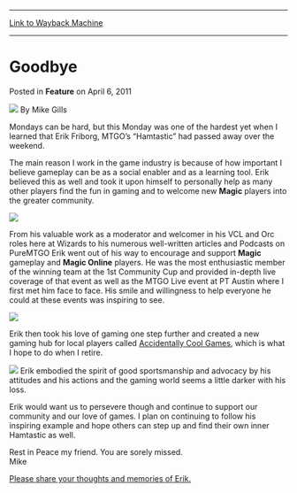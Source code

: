 
---
[Link to Wayback Machine](https://web.archive.org/web/20220526220343/https://magic.wizards.com/en/articles/archive/feature/goodbye-2011-04-06)

[_metadata_:author]:- "Mike Gills"
[_metadata_:description]:- "Mondays can be hard, but this Monday was one of the hardest yet when I learned that Erik Friborg, MTGO’s “Hamtastic” had passed away over the weekend. The main reason I work in the game industry is because of how important I believe gameplay can be as a social enabler and as a learning tool. Erik believed this as well and took it upon himself to personally help as many other"
[_metadata_:generator]:- "Drupal 7 (http://drupal.org)"
[_metadata_:node]:- "687276"
[_metadata_:publish_date]:- "2011-04-06"
[_metadata_:source]:- "div-main-content"
[_metadata_:title]:- "Goodbye"
[_metadata_:wayback_capture_timestamp]:- "2022-05-26 22:03:43"
[_metadata_:wayback_raw_url]:- "https://web.archive.org/web/20220526220343id_/https://magic.wizards.com/en/articles/archive/feature/goodbye-2011-04-06"
[_metadata_:wayback_url]:- "https://magic.wizards.com/en/articles/archive/feature/goodbye-2011-04-06"
---


Goodbye
=======



 Posted in **Feature**
 on April 6, 2011 






![](https://media.magic.wizards.com/styles/auth_small/public/generic-avatar-150_352.png)
By Mike Gills











Mondays can be hard, but this Monday was one of the hardest yet when I learned that Erik Friborg, MTGO’s “Hamtastic” had passed away over the weekend. 

The main reason I work in the game industry is because of how important I believe gameplay can be as a social enabler and as a learning tool. Erik believed this as well and took it upon himself to personally help as many other players find the fun in gaming and to welcome new **Magic** players into the greater community. 

![](https://media.magic.wizards.com/image_legacy_migration/mtg/images/digital/magiconline/Erik-1.jpg)

  
From his valuable work as a moderator and welcomer in his VCL and Orc roles here at Wizards to his numerous well-written articles and Podcasts on PureMTGO Erik went out of his way to encourage and support **Magic** gameplay and **Magic Online** players. He was the most enthusiastic member of the winning team at the 1st Community Cup and provided in-depth live coverage of that event as well as the MTGO Live event at PT Austin where I first met him face to face. His smile and willingness to help everyone he could at these events was inspiring to see. 

![](https://media.magic.wizards.com/image_legacy_migration/mtg/images/digital/magiconline/Erik-2.jpg)

  
Erik then took his love of gaming one step further and created a new gaming hub for local players called [Accidentally Cool Games](http://www.accidentallycoolgames.com/), which is what I hope to do when I retire. 

![](https://media.magic.wizards.com/image_legacy_migration/mtg/images/digital/magiconline/Erik-3.jpg) Erik embodied the spirit of good sportsmanship and advocacy by his attitudes and his actions and the gaming world seems a little darker with his loss. 

Erik would want us to persevere though and continue to support our community and our love of games. I plan on continuing to follow his inspiring example and hope others can step up and find their own inner Hamtastic as well. 

Rest in Peace my friend. You are sorely missed.   
 Mike

[Please share your thoughts and memories of Erik.](http://community.wizards.com/go/thread/view/75846/27391605/RIP_Erik_Friborg)








